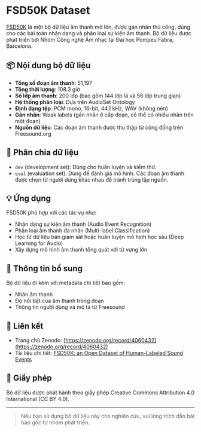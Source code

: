 
# FSD50K Dataset

[FSD50K](https://zenodo.org/record/4060432) là một bộ dữ liệu âm thanh mở lớn, được gán nhãn thủ công, dùng cho các bài toán nhận dạng và phân loại sự kiện âm thanh. Bộ dữ liệu được phát triển bởi Nhóm Công nghệ Âm nhạc tại Đại học Pompeu Fabra, Barcelona.

## 📦 Nội dung bộ dữ liệu

- **Tổng số đoạn âm thanh**: 51,197
- **Tổng thời lượng**: 108.3 giờ
- **Số lớp âm thanh**: 200 lớp (bao gồm 144 lớp lá và 56 lớp trung gian)
- **Hệ thống phân loại**: Dựa trên AudioSet Ontology
- **Định dạng tệp**: PCM mono, 16-bit, 44.1 kHz, WAV (không nén)
- **Gán nhãn**: Weak labels (gán nhãn ở cấp đoạn, có thể có nhiều nhãn trên một đoạn)
- **Nguồn dữ liệu**: Các đoạn âm thanh được thu thập từ cộng đồng trên Freesound.org

## 📂 Phân chia dữ liệu

- `dev` (development set): Dùng cho huấn luyện và kiểm thử.
- `eval` (evaluation set): Dùng để đánh giá mô hình. Các đoạn âm thanh được chọn từ người dùng khác nhau để tránh trùng lặp nguồn.

## 💡 Ứng dụng

FSD50K phù hợp với các tác vụ như:

- Nhận dạng sự kiện âm thanh (Audio Event Recognition)
- Phân loại âm thanh đa nhãn (Multi-label Classification)
- Học từ dữ liệu bán giám sát hoặc huấn luyện mô hình học sâu (Deep Learning for Audio)
- Xây dựng mô hình âm thanh tổng quát với từ vựng lớn

## 📑 Thông tin bổ sung

Bộ dữ liệu đi kèm với metadata chi tiết bao gồm:

- Nhãn âm thanh
- Độ nổi bật của âm thanh trong đoạn
- Thông tin người dùng và mô tả từ Freesound

## 🔗 Liên kết

- Trang chủ Zenodo: [https://zenodo.org/record/4060432](https://zenodo.org/record/4060432)
- Tài liệu chi tiết: [FSD50K: an Open Dataset of Human-Labeled Sound Events](https://arxiv.org/abs/2010.00475)

## 📜 Giấy phép

Bộ dữ liệu được phát hành theo giấy phép Creative Commons Attribution 4.0 International (CC BY 4.0).

---

> Nếu bạn sử dụng bộ dữ liệu này cho nghiên cứu, vui lòng trích dẫn bài báo gốc từ nhóm phát triển.
